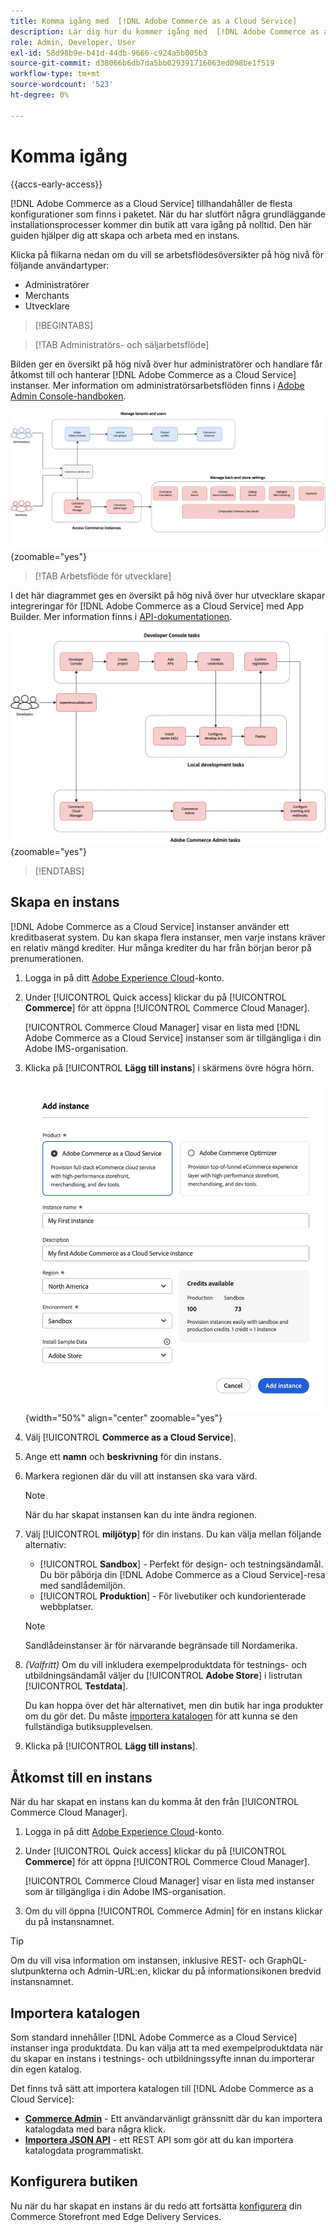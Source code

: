 ```yaml
---
title: Komma igång med  [!DNL Adobe Commerce as a Cloud Service]
description: Lär dig hur du kommer igång med  [!DNL Adobe Commerce as a Cloud Service].
role: Admin, Developer, User
exl-id: 58d98b9e-b41d-44db-9666-c924a5b005b3
source-git-commit: d38066b6db7da5bb029391716063ed098be1f519
workflow-type: tm+mt
source-wordcount: '523'
ht-degree: 0%

---
```


# Komma igång

{{accs-early-access}}

[!DNL Adobe Commerce as a Cloud Service] tillhandahåller de flesta konfigurationer som finns i paketet. När du har slutfört några grundläggande installationsprocesser kommer din butik att vara igång på nolltid. Den här guiden hjälper dig att skapa och arbeta med en instans.

Klicka på flikarna nedan om du vill se arbetsflödesöversikter på hög nivå för följande användartyper:

* Administratörer
* Merchants
* Utvecklare

>[!BEGINTABS]

>[!TAB Administratörs- och säljarbetsflöde]

Bilden ger en översikt på hög nivå över hur administratörer och handlare får åtkomst till och hanterar [!DNL Adobe Commerce as a Cloud Service] instanser. Mer information om administratörsarbetsflöden finns i [Adobe Admin Console-handboken](https://helpx.adobe.com/enterprise/admin-guide.html).

![[!DNL Adobe Commerce as a Cloud Service] handelsflödesdiagram](./assets/merchant-flow.svg){zoomable="yes"}

>[!TAB Arbetsflöde för utvecklare]

I det här diagrammet ges en översikt på hög nivå över hur utvecklare skapar integreringar för [!DNL Adobe Commerce as a Cloud Service] med App Builder. Mer information finns i [API-dokumentationen](https://developer.adobe.com/commerce/services/cloud/).

![[!DNL Adobe Commerce as a Cloud Service] utvecklarflödesdiagram](./assets/developer-flow.svg){zoomable="yes"}

>[!ENDTABS]

## Skapa en instans

[!DNL Adobe Commerce as a Cloud Service] instanser använder ett kreditbaserat system. Du kan skapa flera instanser, men varje instans kräver en relativ mängd krediter. Hur många krediter du har från början beror på prenumerationen.

1. Logga in på ditt [Adobe Experience Cloud](https://experience-stage.adobe.com/)-konto.

1. Under [!UICONTROL Quick access] klickar du på [!UICONTROL **Commerce**] för att öppna [!UICONTROL Commerce Cloud Manager].

   [!UICONTROL Commerce Cloud Manager] visar en lista med [!DNL Adobe Commerce as a Cloud Service] instanser som är tillgängliga i din Adobe IMS-organisation.

1. Klicka på [!UICONTROL **Lägg till instans**] i skärmens övre högra hörn.

   ![Skapa instans](./assets/create-instance.png){width="50%" align="center" zoomable="yes"}

1. Välj [!UICONTROL **Commerce as a Cloud Service**].

1. Ange ett **namn** och **beskrivning** för din instans.

1. Markera regionen där du vill att instansen ska vara värd.

   >[!NOTE]
   >
   >När du har skapat instansen kan du inte ändra regionen.

1. Välj [!UICONTROL **miljötyp**] för din instans. Du kan välja mellan följande alternativ:

   * [!UICONTROL **Sandbox**] - Perfekt för design- och testningsändamål. Du bör påbörja din [!DNL Adobe Commerce as a Cloud Service]-resa med sandlådemiljön.
   * [!UICONTROL **Produktion**] - För livebutiker och kundorienterade webbplatser.

   >[!NOTE]
   >
   >Sandlådeinstanser är för närvarande begränsade till Nordamerika.

1. _(Valfritt)_ Om du vill inkludera exempelproduktdata för testnings- och utbildningsändamål väljer du [!UICONTROL **Adobe Store**] i listrutan [!UICONTROL **Testdata**].

   Du kan hoppa över det här alternativet, men din butik har inga produkter om du gör det. Du måste [importera katalogen](#import-your-catalog) för att kunna se den fullständiga butiksupplevelsen.

1. Klicka på [!UICONTROL **Lägg till instans**].

## Åtkomst till en instans

När du har skapat en instans kan du komma åt den från [!UICONTROL Commerce Cloud Manager].

1. Logga in på ditt [Adobe Experience Cloud](https://experience.adobe.com/)-konto.

1. Under [!UICONTROL Quick access] klickar du på [!UICONTROL **Commerce**] för att öppna [!UICONTROL Commerce Cloud Manager].

   [!UICONTROL Commerce Cloud Manager] visar en lista med instanser som är tillgängliga i din Adobe IMS-organisation.

1. Om du vill öppna [!UICONTROL Commerce Admin] för en instans klickar du på instansnamnet.

>[!TIP]
>
>Om du vill visa information om instansen, inklusive REST- och GraphQL-slutpunkterna och Admin-URL:en, klickar du på informationsikonen bredvid instansnamnet.

## Importera katalogen

Som standard innehåller [!DNL Adobe Commerce as a Cloud Service] instanser inga produktdata. Du kan välja att ta med exempelproduktdata när du skapar en instans i testnings- och utbildningssyfte innan du importerar din egen katalog.

Det finns två sätt att importera katalogen till [!DNL Adobe Commerce as a Cloud Service]:

* [**Commerce Admin**](https://experienceleague.adobe.com/en/docs/commerce-admin/systems/data-transfer/import/data-import) - Ett användarvänligt gränssnitt där du kan importera katalogdata med bara några klick.
* [**Importera JSON API**](https://developer.adobe.com/commerce/webapi/rest/modules/import/#import-json-api) - ett REST API som gör att du kan importera katalogdata programmatiskt.

<!-- TODO

- Add guidance about how to choose which method to use
- Add guidance for new vs existing customers (cross-reference OR and _include file for migration content)

-->

## Konfigurera butiken

Nu när du har skapat en instans är du redo att fortsätta [konfigurera](storefront.md) din Commerce Storefront med Edge Delivery Services.
